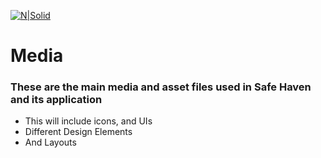 [![N|Solid](https://safehaven.io/img/logo_color.png)](https://safehaven.io/)

# Media
### These are the main media and asset files used in Safe Haven and its application
  - This will include icons, and UIs
  - Different Design Elements
  - And Layouts
